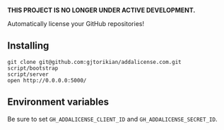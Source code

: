 **THIS PROJECT IS NO LONGER UNDER ACTIVE DEVELOPMENT.**

Automatically license your GitHub repositories!

## Installing

```
git clone git@github.com:gjtorikian/addalicense.com.git
script/bootstrap
script/server
open http://0.0.0.0:5000/
```

## Environment variables

Be sure to set `GH_ADDALICENSE_CLIENT_ID` and `GH_ADDALICENSE_SECRET_ID`.
